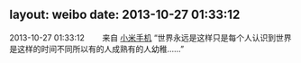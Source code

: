 layout: weibo
date: 2013-10-27 01:33:12
---
<meta name="referrer" content="no-referrer" />

2013-10-27 01:33:12  &nbsp;&nbsp;&nbsp;&nbsp;&nbsp;&nbsp; 来自 <a href="http://app.weibo.com/t/feed/22zMnn" rel="nofollow">小米手机</a>
“世界永远是这样只是每个人认识到世界是这样的时间不同所以有的人成熟有的人幼稚……” ​​​
